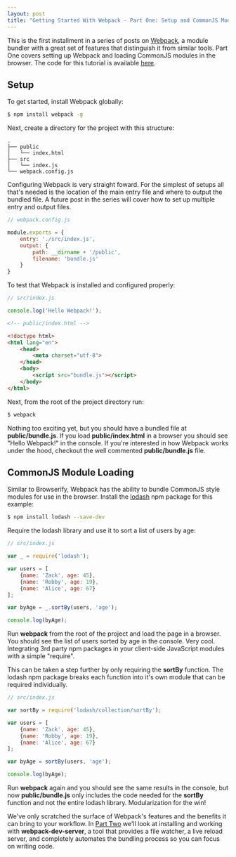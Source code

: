 ```yaml
---
layout: post
title: "Getting Started With Webpack - Part One: Setup and CommonJS Modules"
---
```


This is the first installment in a series of posts on [Webpack](http://webpack.github.io/docs/), a module bundler with a great set of features that distinguish it from similar tools. Part One covers setting up Webpack and loading CommonJS modules in the browser. The code for this tutorial is available [here](https://github.com/jarstingstall/getting-started-with-webpack/tree/part-one).

## Setup

To get started, install Webpack globally:

```bash
$ npm install webpack -g
```

Next, create a directory for the project with this structure:

```
.
├── public
│   └── index.html
├── src
│   └── index.js
└── webpack.config.js
```

Configuring Webpack is very straight foward. For the simplest of setups all that's needed is the location of the main entry file and where to output the bundled file. A future post in the series will cover how to set up multiple entry and output files.

```js
// webpack.config.js

module.exports = {
    entry: './src/index.js',
    output: {
        path: __dirname + '/public',
        filename: 'bundle.js'
    }
}
```

To test that Webpack is installed and configured properly:

```js
// src/index.js

console.log('Hello Webpack!');
```

```html
<!-- public/index.html -->

<!doctype html>
<html lang="en">
    <head>
        <meta charset="utf-8">
    </head>
    <body>
        <script src="bundle.js"></script>
    </body>
</html>
```

Next, from the root of the project directory run:

```bash
$ webpack
```

Nothing too exciting yet, but you should have a bundled file at **public/bundle.js**. If you load **public/index.html** in a browser you should see "Hello Webpack!" in the console. If you're interested in how Webpack works under the hood, checkout the well commented **public/bundle.js** file.

## CommonJS Module Loading

Similar to Browserify, Webpack has the ability to bundle CommonJS style modules for use in the browser. Install the [lodash](https://lodash.com/) npm package for this example:

```bash
$ npm install lodash --save-dev
```

Require the lodash library and use it to sort a list of users by age:

```js
// src/index.js

var _ = require('lodash');

var users = [
    {name: 'Zack', age: 45},
    {name: 'Robby', age: 19},
    {name: 'Alice', age: 67}
];

var byAge = _.sortBy(users, 'age');

console.log(byAge);
```

Run **webpack** from the root of the project and load the page in a browser. You should see the list of users sorted by age in the console. Very cool. Integrating 3rd party npm packages in your client-side JavaScript modules with a simple "require".

This can be taken a step further by only requiring the **sortBy** function. The lodash npm package breaks each function into it's own module that can be required individually.

```js
// src/index.js

var sortBy = require('lodash/collection/sortBy');

var users = [
    {name: 'Zack', age: 45},
    {name: 'Robby', age: 19},
    {name: 'Alice', age: 67}
];

var byAge = sortBy(users, 'age');

console.log(byAge);
```

Run **webpack** again and you should see the same results in the console, but now **public/bundle.js** only includes the code needed for the **sortBy** function and not the entire lodash library. Modularization for the win!

We've only scratched the surface of Webpack's features and the benefits it can bring to your workflow. In [Part Two](http://jarstingstall.github.io/getting-started-with-webpack-part-two/) we'll look at installing and working with **webpack-dev-server**, a tool that provides a file watcher, a live reload server, and completely automates the bundling process so you can focus on writing code.

